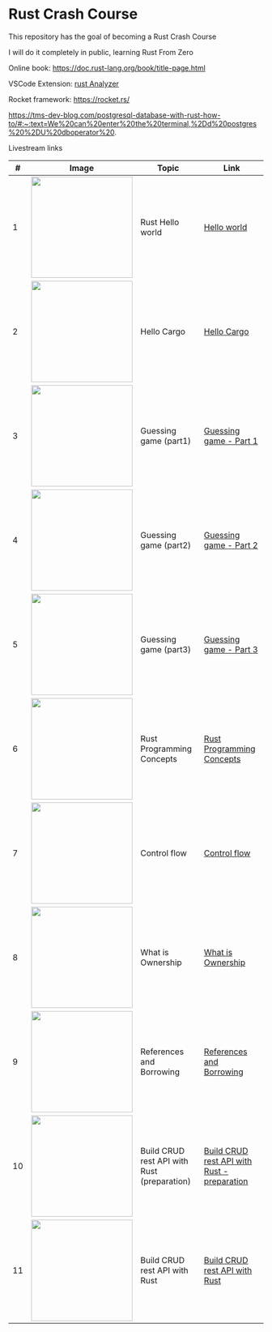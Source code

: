 # Rust Crash Course

This repository has the goal of becoming a Rust Crash Course

I will do it completely in public, learning Rust From Zero

Online book: https://doc.rust-lang.org/book/title-page.html

VSCode Extension: [rust Analyzer](https://marketplace.visualstudio.com/items?itemName=rust-lang.rust-analyzer)

Rocket framework: https://rocket.rs/

https://tms-dev-blog.com/postgresql-database-with-rust-how-to/#:~:text=We%20can%20enter%20the%20terminal,%2Dd%20postgres%20%2DU%20dboperator%20.

Livestream links

|#| Image | Topic | Link |
|---| ------------------- | ---------------- | ------- | 
|1| <a href="https://youtu.be/w5LvdWq2R6I"><img src="https://user-images.githubusercontent.com/18360871/206402489-e3d1f802-fdf9-4931-a71d-3ee2ea716236.png" width="200"></a>| Rust Hello world | [Hello world](https://youtu.be/w5LvdWq2R6I) |
|2| <a href="https://youtu.be/XAgxUoRbW0s"><img src="https://user-images.githubusercontent.com/18360871/206860698-810a2e50-e80b-4dbf-9eb5-a9a62533badd.png" width="200"></a>| Hello Cargo | [Hello Cargo](https://youtu.be/XAgxUoRbW0s) |
|3| <a href="https://youtube.com/live/E424zcYgH_s"><img src="https://user-images.githubusercontent.com/18360871/208247569-966349ed-6000-465e-81b3-c3678c972095.png" width="200"></a>| Guessing game (part1) | [Guessing game - Part 1](https://youtube.com/live/E424zcYgH_s) |
|4| <a href="https://youtube.com/live/UuSMF4rlOOE"><img src="https://user-images.githubusercontent.com/18360871/210136689-73fe0808-2c44-4f7f-b2ee-5d6f218e0380.png" width="200"></a>| Guessing game (part2) | [Guessing game - Part 2](https://youtube.com/live/UuSMF4rlOOE) |
|5| <a href="https://youtube.com/live/-tVStdPo1JU"><img src="https://user-images.githubusercontent.com/18360871/210136721-b61ad835-5ca4-4d63-a1e8-41e935eb5337.png" width="200"></a>| Guessing game (part3) | [Guessing game - Part 3](https://youtube.com/live/-tVStdPo1JU) |
|6| <a href="https://youtube.com/live/0j0pisW3M6E"><img src="https://user-images.githubusercontent.com/18360871/210714961-7957b900-e98c-4662-b3f7-fb16a9207032.png" width="200"></a>| Rust Programming Concepts | [Rust Programming Concepts](https://youtube.com/live/0j0pisW3M6E) |
|7| <a href="https://youtube.com/live/BF1WfJRXqK8"><img src="https://user-images.githubusercontent.com/18360871/212301049-f7335714-acce-4ec2-bd8e-0cccb6969c37.png" width="200"></a>| Control flow | [Control flow](https://youtube.com/live/BF1WfJRXqK8) |
|8| <a href="https://youtu.be/XJr3TJZIQEk"><img src="https://user-images.githubusercontent.com/18360871/213126678-ecbc04d5-c365-438a-9301-5cd1ad841b48.png" width="200"></a>| What is Ownership | [What is Ownership](https://youtu.be/XJr3TJZIQEk) |
|9| <a href="https://youtube.com/live/UY73XNBfjNY"><img src="https://user-images.githubusercontent.com/18360871/214399578-37609285-6bd9-4711-9ef1-3e6894f5b7e2.png" width="200"></a>| References and Borrowing | [References and Borrowing](https://youtube.com/live/UY73XNBfjNY) |
|10| <a href="https://youtube.com/live/IRBgeMWXF9g?feature=share"><img src="https://user-images.githubusercontent.com/18360871/216773636-95918195-4bda-42c2-bda9-10d5d5aba216.png" width="200"></a>| Build CRUD rest API with Rust (preparation) | [Build CRUD rest API with Rust - preparation](https://youtube.com/live/IRBgeMWXF9g?feature=share) |
|11| <a href="https://youtube.com/live/IDCWgG93_mo"><img src="https://user-images.githubusercontent.com/18360871/216834011-0df2d00e-ea4e-4ec1-899e-1e165ef77648.png" width="200"></a>| Build CRUD rest API with Rust | [Build CRUD rest API with Rust](https://youtube.com/live/IDCWgG93_mo) |








